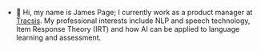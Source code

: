- 👋 Hi, my name is James Page; I currently work as a product manager at [Tracsis](https://www.tracsis.com/). My professional interests include NLP and speech technology, Item Response Theory (IRT) and how AI can be applied to language learning and assessment. 
